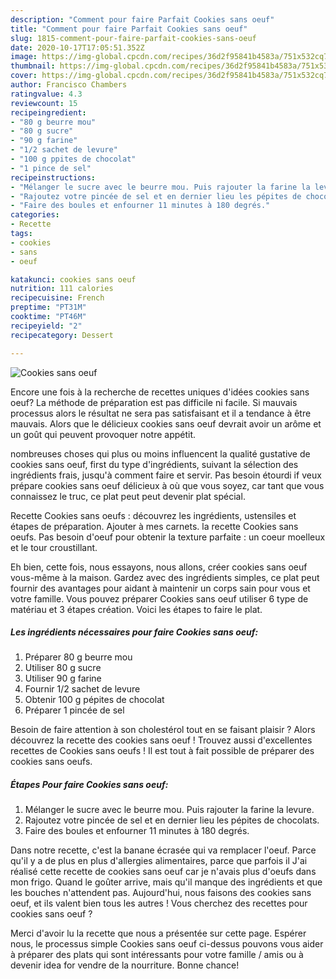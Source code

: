 ```yaml
---
description: "Comment pour faire Parfait Cookies sans oeuf"
title: "Comment pour faire Parfait Cookies sans oeuf"
slug: 1815-comment-pour-faire-parfait-cookies-sans-oeuf
date: 2020-10-17T17:05:51.352Z
image: https://img-global.cpcdn.com/recipes/36d2f95841b4583a/751x532cq70/cookies-sans-oeuf-photo-principale-de-la-recette.jpg
thumbnail: https://img-global.cpcdn.com/recipes/36d2f95841b4583a/751x532cq70/cookies-sans-oeuf-photo-principale-de-la-recette.jpg
cover: https://img-global.cpcdn.com/recipes/36d2f95841b4583a/751x532cq70/cookies-sans-oeuf-photo-principale-de-la-recette.jpg
author: Francisco Chambers
ratingvalue: 4.3
reviewcount: 15
recipeingredient:
- "80 g beurre mou"
- "80 g sucre"
- "90 g farine"
- "1/2 sachet de levure"
- "100 g ppites de chocolat"
- "1 pince de sel"
recipeinstructions:
- "Mélanger le sucre avec le beurre mou. Puis rajouter la farine la levure."
- "Rajoutez votre pincée de sel et en dernier lieu les pépites de chocolats."
- "Faire des boules et enfourner 11 minutes à 180 degrés."
categories:
- Recette
tags:
- cookies
- sans
- oeuf

katakunci: cookies sans oeuf 
nutrition: 111 calories
recipecuisine: French
preptime: "PT31M"
cooktime: "PT46M"
recipeyield: "2"
recipecategory: Dessert

---
```



![Cookies sans oeuf](https://img-global.cpcdn.com/recipes/36d2f95841b4583a/751x532cq70/cookies-sans-oeuf-photo-principale-de-la-recette.jpg)

Encore une fois à la recherche de recettes uniques d'idées cookies sans oeuf? La méthode de préparation est pas difficile ni facile. Si mauvais processus alors le résultat ne sera pas satisfaisant et il a tendance à être mauvais. Alors que le délicieux cookies sans oeuf devrait avoir un arôme et un goût qui peuvent provoquer notre appétit.

nombreuses choses qui plus ou moins influencent la qualité gustative de cookies sans oeuf, first du type d'ingrédients, suivant la sélection des ingrédients frais, jusqu'à comment faire et servir. Pas besoin étourdi if veux prépare cookies sans oeuf délicieux à où que vous soyez, car tant que vous connaissez le truc, ce plat peut peut devenir plat spécial.

Recette Cookies sans oeufs : découvrez les ingrédients, ustensiles et étapes de préparation. Ajouter à mes carnets. la recette Cookies sans oeufs. Pas besoin d&#39;oeuf pour obtenir la texture parfaite : un coeur moelleux et le tour croustillant.


Eh bien, cette fois, nous essayons, nous allons, créer cookies sans oeuf vous-même à la maison. Gardez avec des ingrédients simples, ce plat peut fournir des avantages pour aidant à maintenir un corps sain pour vous et votre famille. Vous pouvez préparer Cookies sans oeuf utiliser 6 type de matériau et 3 étapes création. Voici les étapes to faire le plat.

<!--inarticleads1-->

##### Les ingrédients nécessaires pour faire Cookies sans oeuf:

1. Préparer 80 g beurre mou
1. Utiliser 80 g sucre
1. Utiliser 90 g farine
1. Fournir 1/2 sachet de levure
1. Obtenir 100 g pépites de chocolat
1. Préparer 1 pincée de sel


Besoin de faire attention à son cholestérol tout en se faisant plaisir ? Alors découvrez la recette des cookies sans oeuf ! Trouvez aussi d&#39;excellentes recettes de Cookies sans oeufs ! Il est tout à fait possible de préparer des cookies sans oeufs. 

<!--inarticleads2-->

##### Étapes Pour faire Cookies sans oeuf:

1. Mélanger le sucre avec le beurre mou. Puis rajouter la farine la levure.
1. Rajoutez votre pincée de sel et en dernier lieu les pépites de chocolats.
1. Faire des boules et enfourner 11 minutes à 180 degrés.


Dans notre recette, c&#39;est la banane écrasée qui va remplacer l&#39;oeuf. Parce qu&#39;il y a de plus en plus d&#39;allergies alimentaires, parce que parfois il J&#39;ai réalisé cette recette de cookies sans oeuf car je n&#39;avais plus d&#39;oeufs dans mon frigo. Quand le goûter arrive, mais qu&#39;il manque des ingrédients et que les bouches n&#39;attendent pas. Aujourd&#39;hui, nous faisons des cookies sans oeuf, et ils valent bien tous les autres ! Vous cherchez des recettes pour cookies sans oeuf ? 


Merci d'avoir lu la recette que nous a présentée sur cette page. Espérer nous, le processus simple Cookies sans oeuf ci-dessus pouvons vous aider à préparer des plats qui sont intéressants pour votre famille / amis ou à devenir idea for vendre de la nourriture. Bonne chance!
